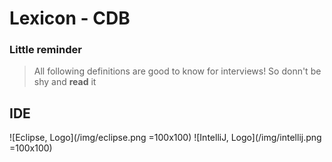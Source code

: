 # Lexicon - CDB
### Little reminder

> All following definitions are good to know for interviews!
> So donn't be shy and **read** it

## IDE
![Eclipse, Logo](/img/eclipse.png =100x100)
![IntelliJ, Logo](/img/intellij.png =100x100)
